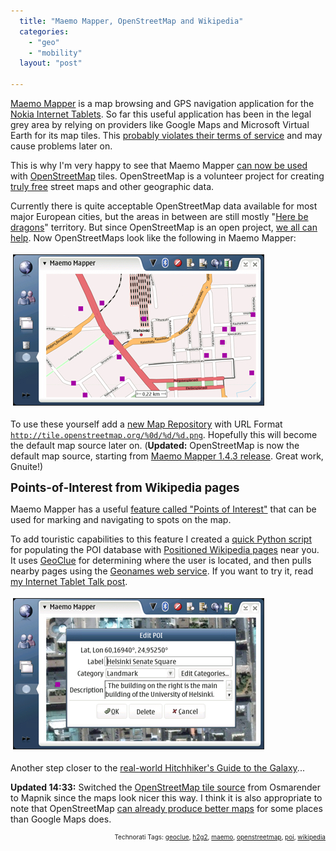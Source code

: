 ```yaml
---
  title: "Maemo Mapper, OpenStreetMap and Wikipedia"
  categories: 
    - "geo"
    - "mobility"
  layout: "post"

---
```

<a href="http://downloads.maemo.org/product/maemo-mapper/">Maemo Mapper</a> is a map browsing and GPS navigation application for the <a href="http://www.nokiausa.com/internettablet">Nokia Internet Tablets</a>. So far this useful application has been in the legal grey area by relying on providers like Google Maps and Microsoft Virtual Earth for its map tiles. This <a href="http://wiki.openstreetmap.org/index.php/FAQ#Why_don.27t_you_just_use_Google_Maps.2Fwhoever_for_your_data.3F">probably violates their terms of service</a> and may cause problems later on.

This is why I'm very happy to see that Maemo Mapper <a href="https://garage.maemo.org/tracker/?func=detail&amp;atid=188&amp;aid=492&amp;group_id=29">can now be used</a> with <a href="http://www.openstreetmap.org/">OpenStreetMap</a> tiles. OpenStreetMap is a volunteer project for creating <a href="http://wiki.openstreetmap.org/index.php/Legal_FAQ#What_is_the_current_license.3F">truly free</a> street maps and other geographic data.

Currently there is quite acceptable OpenStreetMap data available for most major European cities, but the areas in between are still mostly "<a href="http://en.wikipedia.org/wiki/Here_be_dragons">Here be dragons</a>" territory. But since OpenStreetMap is an open project, <a href="http://wiki.openstreetmap.org/index.php/Getting_Involved">we all can help</a>. Now OpenStreetMaps look like the following in Maemo Mapper:

<img src="/files/maemomapper-openstreetmap-mapnik.jpg" height="240" width="400" border="1" hspace="4" vspace="4" alt="Maemomapper-Openstreetmap-Mapnik" />

To use these yourself add a <a href="http://www.internettablettalk.com/forums/showthread.php?p=38684#post38684">new Map Repository</a> with URL Format <code>http://tile.openstreetmap.org/%0d/%d/%d.png</code>. Hopefully this will become the default map source later on. (<strong>Updated:</strong> OpenStreetMap is now the default map source, starting from <a href="http://www.internettablettalk.com/forums/showthread.php?p=38684#post38684">Maemo Mapper 1.4.3 release</a>. Great work, Gnuite!)

<span style="font-size:14pt;"><strong>Points-of-Interest from Wikipedia pages</strong></span>

Maemo Mapper has a useful <a href="http://eko.one.pl/index.php?page=Nokia770_software#POI%20for%20maemo-mapper">feature called "Points of Interest"</a> that can be used for marking and navigating to spots on the map.

To add touristic capabilities to this feature I created a <a href="http://www.nehmer.net/~bergie/wikipedia2poi.py">quick Python script</a> for populating the POI database with <a href="http://en.wikipedia.org/wiki/Wikipedia:WikiProject_Geographical_coordinates">Positioned Wikipedia pages</a> near you. It uses <a href="http://live.gnome.org/GeoClue">GeoClue</a> for determining where the user is located, and then pulls nearby pages using the <a href="http://www.geonames.org/export/wikipedia-webservice.html#findNearbyWikipedia">Geonames web service</a>. If you want to try it, read <a href="http://www.internettablettalk.com/forums/showthread.php?p=37905#post37905">my Internet Tablet Talk post</a>.

<img src="/files/maemomapper-wikipedia-poi-detail.jpg" height="240" width="400" border="1" hspace="4" vspace="4" alt="Maemomapper-Wikipedia-Poi-Detail" />


Another step closer to the <a href="http://bergie.iki.fi/blog/the-real-hitchhiker-s-guide-to-the-galaxy/">real-world Hitchhiker's Guide to the Galaxy</a>...

<strong>Updated 14:33:</strong> Switched the <a href="http://wiki.openstreetmap.org/index.php/Component_overview#Tiles_and_tile_rendering">OpenStreetMap tile source</a> from Osmarender to Mapnik since the maps look nicer this way. I think it is also appropriate to note that OpenStreetMap <a href="http://www.dankarran.com/blog/archives/2007/03/14/google_maps_vs_openstreetmap.php">can already produce better maps</a> for some places than Google Maps does.

<p style="text-align:right;font-size:10px;">Technorati Tags: <a href="http://www.technorati.com/tag/geoclue" rel="tag">geoclue</a>, <a href="http://www.technorati.com/tag/h2g2" rel="tag">h2g2</a>, <a href="http://www.technorati.com/tag/maemo" rel="tag">maemo</a>, <a href="http://www.technorati.com/tag/openstreetmap" rel="tag">openstreetmap</a>, <a href="http://www.technorati.com/tag/poi" rel="tag">poi</a>, <a href="http://www.technorati.com/tag/wikipedia" rel="tag">wikipedia</a></p>